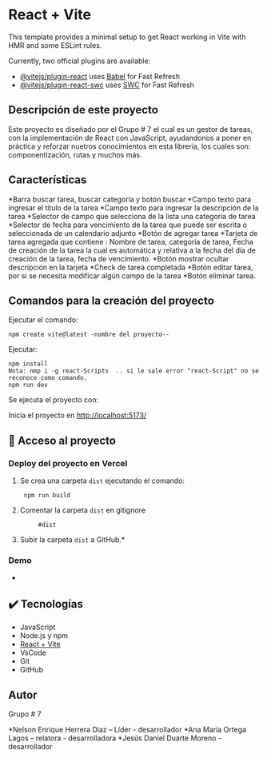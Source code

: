 # React + Vite

This template provides a minimal setup to get React working in Vite with HMR and some ESLint rules.

Currently, two official plugins are available:

- [@vitejs/plugin-react](https://github.com/vitejs/vite-plugin-react/blob/main/packages/plugin-react/README.md) uses [Babel](https://babeljs.io/) for Fast Refresh
- [@vitejs/plugin-react-swc](https://github.com/vitejs/vite-plugin-react-swc) uses [SWC](https://swc.rs/) for Fast Refresh

## Descripción de este proyecto
Este proyecto es diseñado por el Grupo # 7 el cual es un gestor de tareas, con la implementación de React con JavaScript,  ayudandonos a poner en práctica y reforzar nuetros conocimientos en esta librería, los cuales son: componentización, rutas y muchos más.


## Características

*Barra buscar tarea, buscar categoría y botón buscar
*Campo texto para ingresar el titulo de la tarea
*Campo texto para ingresar la descripción de la tarea 
*Selector de campo que selecciona de la lista una categoría de tarea
*Selector de fecha para vencimiento de la tarea que puede ser escrita o seleccionada de un calendario adjunto
*Botón de agregar tarea
*Tarjeta de tarea agregada que contiene : Nombre de tarea, categoría de tarea, Fecha de creación de la tarea la cual es automática y relativa a la fecha del día de creación de la tarea, fecha de vencimiento.
*Botón mostrar ocultar descripción en la tarjeta
*Check de tarea completada
*Botón editar tarea, por si se necesita modificar algún campo de la tarea
*Botón eliminar tarea.


## Comandos para la creación del proyecto
Ejecutar el comando:

    npm create vite@latest -nombre del proyecto--

Ejecutar:

    npm install
    Nota: nmp i -g react-Scripts  .. si le sale error "react-Script" no se reconoce como comando.
    npm run dev

Se ejecuta el proyecto con:

Inicia el proyecto en [http://localhost:5173/](http://localhost:5173/) 


## 📁 Acceso al proyecto

### Deploy del proyecto en Vercel
1. Se crea una carpeta `dist` ejecutando el comando:

        npm run build

2. Comentar la carpeta `dist` en gitignore

            #dist

3. Subir la carpeta `dist` a GitHub.*

### Demo
 * 

## ✔️ Tecnologías
* JavaScript
* Node.js y npm
* [React + Vite](https://vitejs.dev/guide/)
* VsCode
* Git
* GitHub

## Autor
Grupo # 7 

*Nelson Enrique Herrera Díaz – Líder - desarrollador
*Ana María Ortega Lagos – relatora - desarrolladora
*Jesús Daniel Duarte Moreno  - desarrollador  
